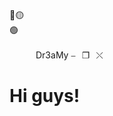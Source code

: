 🔴🟡🟢                                                                          Dr3aMy                                                                          ⎯⠀❐⠀⤬
                                                      
##                                                                           <h1>Hi guys!</h1>

